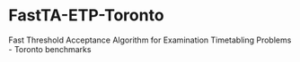 # FastTA-ETP-Toronto
Fast Threshold Acceptance Algorithm for Examination Timetabling Problems - Toronto benchmarks
